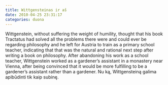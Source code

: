 ```yaml
---
title: Wittgensteinas ir aš
date: 2010-04-25 23:31:17
categories: duona
---
```


Wittgenstein, without suffering the weight of humility, thought that his book Tractatus had solved all the problems there were and could ever be regarding philosophy and he left for Austria to train as a primary school teacher, indicating that that was the natural and rational next step after writing a book on philosophy. After abandoning his work as a school teacher, Wittgenstein worked as a gardener’s assistant in a monastery near Vienna, after being convinced that it would be more fulfilling to be a gardener’s assistant rather than a gardener. Nu ką, Wittgensteiną galima apibūdinti tik kaip subinę.
